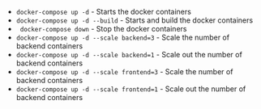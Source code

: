 * ` docker-compose up -d ` - Starts the docker containers
* ` docker-compose up -d --build ` - Starts and build the docker containers
* ` docker-compose down` - Stop the docker containers
* ` docker-compose up -d --scale backend=3 ` - Scale the number of backend containers
* ` docker-compose up -d --scale backend=1 ` - Scale out the number of backend containers
* ` docker-compose up -d --scale frontend=3 ` - Scale the number of backend containers
* ` docker-compose up -d --scale frontend=1 ` - Scale out the number of backend containers